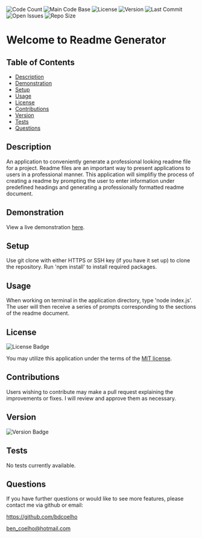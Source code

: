 
  ![Code Count](https://img.shields.io/github/languages/count/bdcoelho/readme-generator) 
  ![Main Code Base](https://img.shields.io/github/languages/top/bdcoelho/readme-generator) 
  ![License](https://img.shields.io/badge/license-MIT-blue) 
  ![Version](https://img.shields.io/badge/version-1.0-red) 
  ![Last Commit](https://img.shields.io/github/last-commit/bdcoelho/readme-generator) 
  ![Open Issues](https://img.shields.io/github/issues-raw/bdcoelho/readme-generator) 
  ![Repo Size](https://img.shields.io/github/repo-size/bdcoelho/readme-generator)

  # Welcome to Readme Generator


  ## Table of Contents

  * [Description](#Description)
  * [Demonstration](#Demonstration)
  * [Setup](#Setup)
  * [Usage](#Usage)
  * [License](#License)
  * [Contributions](#Contributions)
  * [Version](#Version)
  * [Tests](#Tests)
  * [Questions](#Questions)


  ## Description

  An application to conveniently generate a professional looking readme file for a project. Readme files are an important way to present applications to users in a professional manner. This application will simplifiy the process of creating a readme by prompting the user to enter information under predefined headings and generating a professionally formatted readme document.


  ## Demonstration

  View a live demonstration [here](https://drive.google.com/file/d/1et8jWJ54F7A30qmXfTaqpxLpw_9elETJ/view?usp=sharing).

  ## Setup

  Use git clone with either HTTPS or SSH key (if you have it set up) to clone the repository. Run 'npm install' to install required packages.


  ## Usage

  When working on terminal in the application directory, type 'node index.js'. The user will then receive a series of prompts corresponding to the sections of the readme document.


  ## License

  ![License Badge](https://img.shields.io/badge/license-MIT-blue)

  You may utilize this application under the terms of the [MIT license](assets/licences/MIT.txt).

  ## Contributions

  Users wishing to contribute may make a pull request explaining the improvements or fixes. I will review and approve them as necessary.

  ## Version

  ![Version Badge](https://img.shields.io/badge/version-1.0-red)

  ## Tests

  No tests currently available.

  ## Questions

  If you have further questions or would like to see more features, please contact me via github or email:

  https://github.com/bdcoelho 

  ben_coelho@hotmail.com

  
